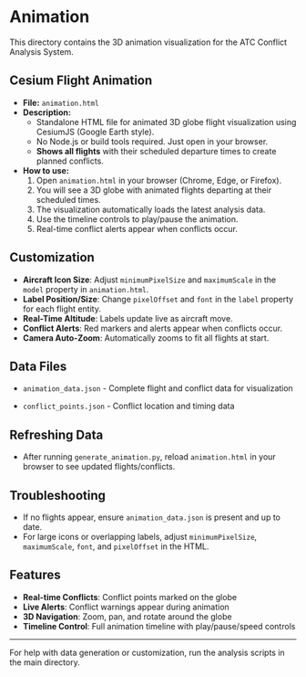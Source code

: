 # Animation

This directory contains the 3D animation visualization for the ATC Conflict Analysis System.

## Cesium Flight Animation

- **File:** `animation.html`
- **Description:**
  - Standalone HTML file for animated 3D globe flight visualization using CesiumJS (Google Earth style).
  - No Node.js or build tools required. Just open in your browser.
  - **Shows all flights** with their scheduled departure times to create planned conflicts.
- **How to use:**
  1. Open `animation.html` in your browser (Chrome, Edge, or Firefox).
  2. You will see a 3D globe with animated flights departing at their scheduled times.
  3. The visualization automatically loads the latest analysis data.
  4. Use the timeline controls to play/pause the animation.
  5. Real-time conflict alerts appear when conflicts occur.

## Customization

- **Aircraft Icon Size**: Adjust `minimumPixelSize` and `maximumScale` in the `model` property in `animation.html`.
- **Label Position/Size**: Change `pixelOffset` and `font` in the `label` property for each flight entity.
- **Real-Time Altitude**: Labels update live as aircraft move.
- **Conflict Alerts**: Red markers and alerts appear when conflicts occur.
- **Camera Auto-Zoom**: Automatically zooms to fit all flights at start.

## Data Files

- `animation_data.json` - Complete flight and conflict data for visualization

- `conflict_points.json` - Conflict location and timing data

## Refreshing Data

- After running `generate_animation.py`, reload `animation.html` in your browser to see updated flights/conflicts.

## Troubleshooting

- If no flights appear, ensure `animation_data.json` is present and up to date.
- For large icons or overlapping labels, adjust `minimumPixelSize`, `maximumScale`, `font`, and `pixelOffset` in the HTML.

## Features

- **Real-time Conflicts**: Conflict points marked on the globe
- **Live Alerts**: Conflict warnings appear during animation
- **3D Navigation**: Zoom, pan, and rotate around the globe
- **Timeline Control**: Full animation timeline with play/pause/speed controls

---

For help with data generation or customization, run the analysis scripts in the main directory. 